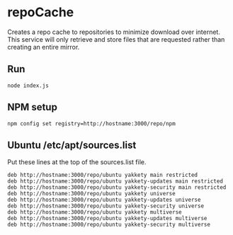 # repoCache
Creates a repo cache to repositories to minimize download over internet. This service
will only retrieve and store files that are requested rather than creating an entire mirror.

## Run
```shell
node index.js
```

## NPM setup
```
npm config set registry=http://hostname:3000/repo/npm
```


## Ubuntu /etc/apt/sources.list
Put these lines at the top of the sources.list file.
```
deb http://hostname:3000/repo/ubuntu yakkety main restricted
deb http://hostname:3000/repo/ubuntu yakkety-updates main restricted
deb http://hostname:3000/repo/ubuntu yakkety-security main restricted
deb http://hostname:3000/repo/ubuntu yakkety universe
deb http://hostname:3000/repo/ubuntu yakkety-updates universe
deb http://hostname:3000/repo/ubuntu yakkety-security universe
deb http://hostname:3000/repo/ubuntu yakkety multiverse
deb http://hostname:3000/repo/ubuntu yakkety-updates multiverse
deb http://hostname:3000/repo/ubuntu yakkety-security multiverse
```
